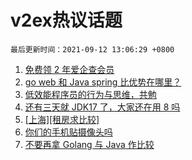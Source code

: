 # v2ex热议话题

`最后更新时间：2021-09-12 13:06:29 +0800`

1. [免费领 2 年爱企查会员](https://www.v2ex.com/t/801229)
1. [go web 和 Java spring 比优势在哪里？](https://www.v2ex.com/t/801212)
1. [低效能程序员的行为与思维，共勉](https://www.v2ex.com/t/801228)
1. [还有三天就 JDK17 了，大家还在用 8 吗](https://www.v2ex.com/t/801237)
1. [[上海][租房求比较]](https://www.v2ex.com/t/801211)
1. [你们的手机贴摄像头吗](https://www.v2ex.com/t/801222)
1. [不要再拿 Golang 与 Java 作比较](https://www.v2ex.com/t/801337)

